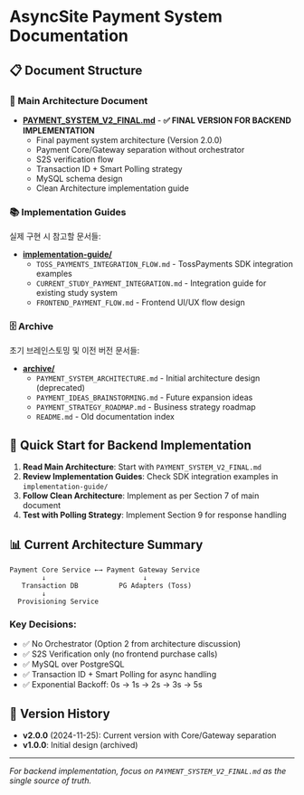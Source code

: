 # AsyncSite Payment System Documentation

## 📋 Document Structure

### 🎯 Main Architecture Document
- **[PAYMENT_SYSTEM_V2_FINAL.md](./PAYMENT_SYSTEM_V2_FINAL.md)** - **✅ FINAL VERSION FOR BACKEND IMPLEMENTATION**
  - Final payment system architecture (Version 2.0.0)
  - Payment Core/Gateway separation without orchestrator
  - S2S verification flow
  - Transaction ID + Smart Polling strategy
  - MySQL schema design
  - Clean Architecture implementation guide

### 📚 Implementation Guides
실제 구현 시 참고할 문서들:

- **[implementation-guide/](./implementation-guide/)**
  - `TOSS_PAYMENTS_INTEGRATION_FLOW.md` - TossPayments SDK integration examples
  - `CURRENT_STUDY_PAYMENT_INTEGRATION.md` - Integration guide for existing study system
  - `FRONTEND_PAYMENT_FLOW.md` - Frontend UI/UX flow design

### 🗄️ Archive
초기 브레인스토밍 및 이전 버전 문서들:

- **[archive/](./archive/)**
  - `PAYMENT_SYSTEM_ARCHITECTURE.md` - Initial architecture design (deprecated)
  - `PAYMENT_IDEAS_BRAINSTORMING.md` - Future expansion ideas
  - `PAYMENT_STRATEGY_ROADMAP.md` - Business strategy roadmap
  - `README.md` - Old documentation index

## 🚀 Quick Start for Backend Implementation

1. **Read Main Architecture**: Start with `PAYMENT_SYSTEM_V2_FINAL.md`
2. **Review Implementation Guides**: Check SDK integration examples in `implementation-guide/`
3. **Follow Clean Architecture**: Implement as per Section 7 of main document
4. **Test with Polling Strategy**: Implement Section 9 for response handling

## 📊 Current Architecture Summary

```
Payment Core Service ←→ Payment Gateway Service
        ↓                        ↓
   Transaction DB          PG Adapters (Toss)
        ↓
  Provisioning Service
```

### Key Decisions:
- ✅ No Orchestrator (Option 2 from architecture discussion)
- ✅ S2S Verification only (no frontend purchase calls)
- ✅ MySQL over PostgreSQL
- ✅ Transaction ID + Smart Polling for async handling
- ✅ Exponential Backoff: 0s → 1s → 2s → 3s → 5s

## 📝 Version History
- **v2.0.0** (2024-11-25): Current version with Core/Gateway separation
- **v1.0.0**: Initial design (archived)

---

*For backend implementation, focus on `PAYMENT_SYSTEM_V2_FINAL.md` as the single source of truth.*